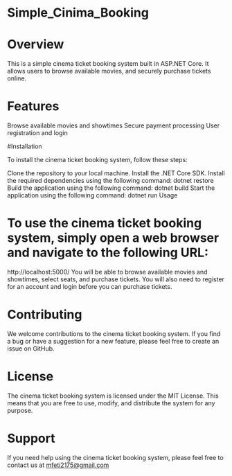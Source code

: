 # Simple_Cinima_Booking
# Overview

This is a simple cinema ticket booking system built in ASP.NET Core. It allows users to browse available movies, and securely purchase tickets online.

# Features

Browse available movies and showtimes
Secure payment processing
User registration and login

#Installation

To install the cinema ticket booking system, follow these steps:

Clone the repository to your local machine.
Install the .NET Core SDK.
Install the required dependencies using the following command:
dotnet restore
Build the application using the following command:
dotnet build
Start the application using the following command:
dotnet run
Usage

# To use the cinema ticket booking system, simply open a web browser and navigate to the following URL:

http://localhost:5000/
You will be able to browse available movies and showtimes, select seats, and purchase tickets. You will also need to register for an account and login before you can purchase tickets.

# Contributing

We welcome contributions to the cinema ticket booking system. If you find a bug or have a suggestion for a new feature, please feel free to create an issue on GitHub.

# License

The cinema ticket booking system is licensed under the MIT License. This means that you are free to use, modify, and distribute the system for any purpose.

# Support

If you need help using the cinema ticket booking system, please feel free to contact us at mfeti2175@gmail.com
